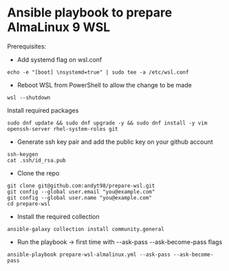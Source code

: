 # Ansible playbook to prepare AlmaLinux 9 WSL

Prerequisites:
- Add systemd flag on wsl.conf
```
echo -e "[boot] \nsystemd=true" | sudo tee -a /etc/wsl.conf
```
- Reboot WSL from PowerShell to allow the change to be made 
```
wsl --shutdown
```
Install required packages
```
sudo dnf update && sudo dnf upgrade -y && sudo dnf install -y vim openssh-server rhel-system-roles git
```
- Generate ssh key pair and add the public key on your github account
```
ssh-keygen
cat .ssh/id_rsa.pub
```
- Clone the repo
```
git clone git@github.com:andyt98/prepare-wsl.git
git config --global user.email "you@example.com"
git config --global user.name "you@example.com"
cd prepare-wsl
```
- Install the required collection
```
ansible-galaxy collection install community.general
```
- Run the playbook -> first time with --ask-pass --ask-become-pass flags
```
ansible-playbook prepare-wsl-almalinux.yml --ask-pass --ask-become-pass
```
